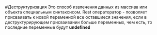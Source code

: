 #Деструктуризация
Это способ извлечения данных из массива или объекта специальным синтаксисом.
Rest операторатор - позволяет присваивать к новой переменной все оставшиеся значения, если в деструктурирующем присваивании больше переменных, чем есть, то последние переменные будут **undefined**